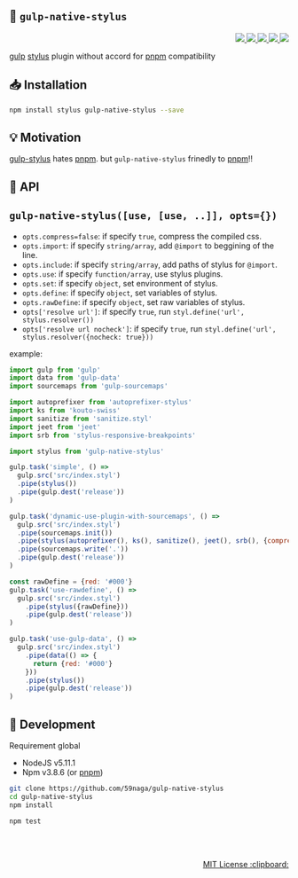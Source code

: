 :straight_ruler: `gulp-native-stylus`
---
<p align="right">
  <a href="https://npmjs.org/package/gulp-native-stylus">
    <img src="https://img.shields.io/npm/v/gulp-native-stylus.svg?style=flat-square">
  </a>
  <a href="https://travis-ci.org/59naga/gulp-native-stylus">
    <img src="http://img.shields.io/travis/59naga/gulp-native-stylus.svg?style=flat-square">
  </a>
  <a href="https://codeclimate.com/github/59naga/gulp-native-stylus/coverage">
    <img src="https://img.shields.io/codeclimate/github/59naga/gulp-native-stylus.svg?style=flat-square">
  </a>
  <a href="https://codeclimate.com/github/59naga/gulp-native-stylus">
    <img src="https://img.shields.io/codeclimate/coverage/github/59naga/gulp-native-stylus.svg?style=flat-square">
  </a>
  <a href="https://gemnasium.com/59naga/gulp-native-stylus">
    <img src="https://img.shields.io/gemnasium/59naga/gulp-native-stylus.svg?style=flat-square">
  </a>
</p>

[gulp](https://github.com/gulpjs/gulp#readme) [stylus](https://github.com/stylus/stylus#readme) plugin without accord for [pnpm] compatibility

:inbox_tray: Installation
---
```bash
npm install stylus gulp-native-stylus --save
```

:bulb: Motivation
---
[gulp-stylus](https://github.com/stevelacy/gulp-stylus#readme) hates [pnpm].
but `gulp-native-stylus` frinedly to [pnpm]!!

[pnpm]: https://github.com/rstacruz/pnpm#readme

:scroll: API
---

## `gulp-native-stylus([use, [use, ..]], opts={})`

* `opts.compress=false`: if specify `true`, compress the compiled css.
* `opts.import`: if specify `string/array`, add `@import` to beggining of the line.
* `opts.include`: if specify `string/array`, add paths of stylus for `@import`.
* `opts.use`: if specify `function/array`, use stylus plugins.
* `opts.set`: if specify `object`, set environment of stylus.
* `opts.define`: if specify `object`, set variables of stylus.
* `opts.rawDefine`: if specify `object`, set raw variables of stylus.
* `opts['resolve url']`: if specify `true`, run `styl.define('url', stylus.resolver())`
* `opts['resolve url nocheck']`: if specify `true`, run `styl.define('url', stylus.resolver({nocheck: true}))`

example:

```js
import gulp from 'gulp'
import data from 'gulp-data'
import sourcemaps from 'gulp-sourcemaps'

import autoprefixer from 'autoprefixer-stylus'
import ks from 'kouto-swiss'
import sanitize from 'sanitize.styl'
import jeet from 'jeet'
import srb from 'stylus-responsive-breakpoints'

import stylus from 'gulp-native-stylus'

gulp.task('simple', () =>
  gulp.src('src/index.styl')
  .pipe(stylus())
  .pipe(gulp.dest('release'))
)

gulp.task('dynamic-use-plugin-with-sourcemaps', () =>
  gulp.src('src/index.styl')
  .pipe(sourcemaps.init())
  .pipe(stylus(autoprefixer(), ks(), sanitize(), jeet(), srb(), {compress: true}))
  .pipe(sourcemaps.write('.'))
  .pipe(gulp.dest('release'))
)

const rawDefine = {red: '#000'}
gulp.task('use-rawdefine', () =>
  gulp.src('src/index.styl')
    .pipe(stylus({rawDefine}))
    .pipe(gulp.dest('release'))
)

gulp.task('use-gulp-data', () =>
  gulp.src('src/index.styl')
    .pipe(data(() => {
      return {red: '#000'}
    }))
    .pipe(stylus())
    .pipe(gulp.dest('release'))
)
```

:wrench: Development
---
Requirement global
* NodeJS v5.11.1
* Npm v3.8.6 (or [pnpm](https://github.com/rstacruz/pnpm))

```bash
git clone https://github.com/59naga/gulp-native-stylus
cd gulp-native-stylus
npm install

npm test
```

<br><br>
<p align="right">
  <a href="http://59naga.mit-license.org/">
    MIT License :clipboard:
  </a>
</p>
